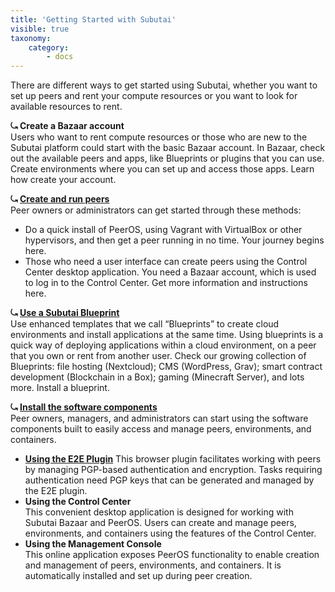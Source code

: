 ```yaml
---
title: 'Getting Started with Subutai'
visible: true
taxonomy:
    category:
        - docs
---
```


There are different ways to get started using Subutai, whether you want to set up peers and rent your compute resources or you want to look for available resources to rent.

**⤿ Create a Bazaar account**   
Users who want to rent compute resources or those who are new to the Subutai platform could start with the basic Bazaar account. In Bazaar, check out the available peers and apps, like Blueprints or plugins that you can use. Create environments where you can set up and access those apps. Learn how create your account.

**⤿ [Create and run peers](../../using-peerOS)**   
Peer owners or administrators can get started through these methods:

* Do a quick install of PeerOS, using Vagrant with VirtualBox or other hypervisors, and then get a peer running in no time. Your journey begins here.   
* Those who need a user interface can create peers using the Control Center desktop application. You need a Bazaar account, which is used to log in to the Control Center. Get more information and instructions here.

**⤿ [Use a Subutai Blueprint](../../working-with-subutai/blueprints)**   
Use enhanced templates that we call “Blueprints” to create cloud environments and install applications at the same time. Using blueprints is a quick way of deploying applications within a cloud environment, on a peer that you own or rent from another user. Check our growing collection of Blueprints: file hosting (Nextcloud); CMS (WordPress, Grav); smart contract development (Blockchain in a Box); gaming (Minecraft Server), and lots more. Install a blueprint.

**⤿ [Install the software components](../../software-components)**   
Peer owners, managers, and administrators can start using the software components built to easily access and manage peers, environments, and containers.

* **[Using the E2E Plugin](../../software-components/e2e-plugin)** 
  This browser plugin facilitates working with peers by managing PGP-based authentication and encryption. Tasks requiring authentication need PGP keys that can be generated and managed by the E2E plugin.
* **Using the Control Center**  
  This convenient desktop application is designed for working with Subutai Bazaar and PeerOS. Users can create and manage peers, environments, and containers using the features of the Control Center.
* **Using the Management Console**     
  This online application exposes PeerOS functionality to enable creation and management of peers, environments, and containers. It is automatically installed and set up during peer creation.

